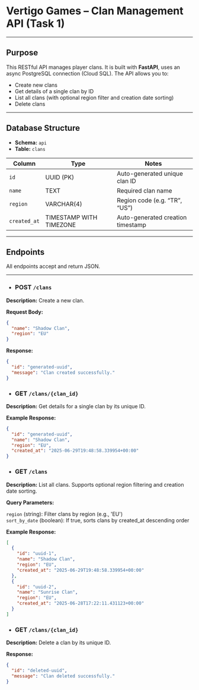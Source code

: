 # Vertigo Games – Clan Management API (Task 1)

---

## Purpose

This RESTful API manages player clans. It is built with **FastAPI**, uses an async PostgreSQL connection (Cloud SQL).
The API allows you to:
- Create new clans
- Get details of a single clan by ID
- List all clans (with optional region filter and creation date sorting)
- Delete clans

---

## Database Structure

- **Schema:** `api`
- **Table:** `clans`

| Column      | Type                     | Notes                               |
|-------------|--------------------------|-------------------------------------|
| `id`        | UUID (PK)                | Auto-generated unique clan ID       |
| `name`      | TEXT                     | Required clan name                  |
| `region`    | VARCHAR(4)               | Region code (e.g. “TR”, “US”)       |
| `created_at`| TIMESTAMP WITH TIMEZONE | Auto-generated creation timestamp   |

---

## Endpoints

All endpoints accept and return JSON.

---

* ### POST `/clans`

**Description:** Create a new clan.

**Request Body:**
```json
{
  "name": "Shadow Clan",
  "region": "EU"
}
```
**Response:**
```json
{
  "id": "generated-uuid",
  "message": "Clan created successfully."
}
```

* ### GET `/clans/{clan_id}`

**Description:** Get details for a single clan by its unique ID.

**Example Response:**
```json
{
  "id": "generated-uuid",
  "name": "Shadow Clan",
  "region": "EU",
  "created_at": "2025-06-29T19:48:58.339954+00:00"
}

```

* ### GET `/clans`

**Description:** List all clans. Supports optional region filtering and creation date sorting.

**Query Parameters:**

`region` (string): Filter clans by region (e.g., 'EU') \
`sort_by_date` (boolean): If true, sorts clans by created_at descending order

**Example Response:**
```json
[
  {
    "id": "uuid-1",
    "name": "Shadow Clan",
    "region": "EU",
    "created_at": "2025-06-29T19:48:58.339954+00:00"
  },
  {
    "id": "uuid-2",
    "name": "Sunrise Clan",
    "region": "EU",
    "created_at": "2025-06-28T17:22:11.431123+00:00"
  }
]

```

* ### GET `/clans/{clan_id}`

**Description:** Delete a clan by its unique ID.

**Response:**
```json
{
  "id": "deleted-uuid",
  "message": "Clan deleted successfully."
}
```